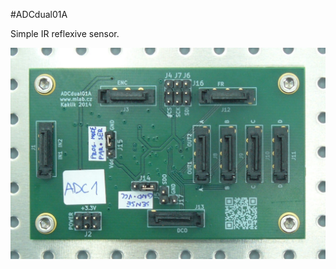 <!--- PrjInfo ---> <!--- Please remove this line after manually editing --->
<!--- 00a56be08b96043df9e37d6aff7b6990 --->
<!--- Created:20170112-18:22: ---> 
<!--- Author:Mlab: ---> 
<!--- AuthorEmail:mlab@mlab.cz: ---> 
<!--- Tags:imported: ---> 
<!--- Ust:None: ---> 
<!--- Name:ADCdual01A: --->
#ADCdual01A 
<!--- LongName --->
Simple IR reflexive sensor.
<!--- ELongName ---> 

<!--- Lead --->

<!--- ELead ---> 

![LeadImg](DOC/SRC/img/ADCdual01A_Top_Big.JPG) 


​
​
<!--- Description --->
<!--- EDescription --->
<!--- Content --->
<!--- EContent --->
            